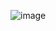 ![image](https://user-images.githubusercontent.com/83164668/123806771-e1704b80-d90c-11eb-9fa1-14d5265bad38.png)
